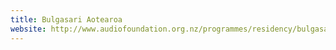 ```yaml
---
title: Bulgasari Aotearoa
website: http://www.audiofoundation.org.nz/programmes/residency/bulgasari
---
```

